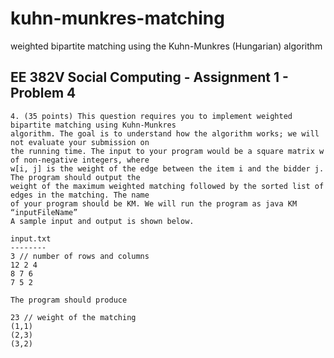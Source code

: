 # kuhn-munkres-matching
weighted bipartite matching using the Kuhn-Munkres (Hungarian) algorithm

## EE 382V Social Computing - Assignment 1 - Problem 4

```
4. (35 points) This question requires you to implement weighted bipartite matching using Kuhn-Munkres
algorithm. The goal is to understand how the algorithm works; we will not evaluate your submission on
the running time. The input to your program would be a square matrix w of non-negative integers, where
w[i, j] is the weight of the edge between the item i and the bidder j. The program should output the
weight of the maximum weighted matching followed by the sorted list of edges in the matching. The name
of your program should be KM. We will run the program as java KM “inputFileName”
A sample input and output is shown below.

input.txt
--------
3 // number of rows and columns
12 2 4
8 7 6
7 5 2

The program should produce

23 // weight of the matching
(1,1)
(2,3)
(3,2)
```
